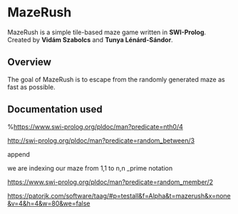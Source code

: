 # MazeRush

MazeRush is a simple tile-based maze game written in **SWI-Prolog**.  
Created by **Vidám Szabolcs** and **Tunya Lénárd-Sándor**.

## Overview

The goal of MazeRush is to escape from the randomly generated maze as fast as possible.

## Documentation used

%https://www.swi-prolog.org/pldoc/man?predicate=nth0/4

http://swi-prolog.org/pldoc/man?predicate=random_between/3

append

we are indexing our maze from 1,1 to n,n
\_prime notation

https://www.swi-prolog.org/pldoc/man?predicate=random_member/2

https://patorjk.com/software/taag/#p=testall&f=Alpha&t=mazerush&x=none&v=4&h=4&w=80&we=false

